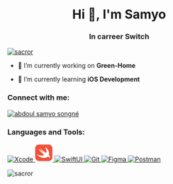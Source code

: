 <h1 align="center">Hi 👋, I'm Samyo</h1>
<h3 align="center">In carreer Switch</h3>

<p align="left"> <a href="https://github.com/ryo-ma/github-profile-trophy"><img src="https://github-profile-trophy.vercel.app/?username=sacror" alt="sacror" /></a> </p>

- 🔭 I’m currently working on **Green-Home**

- 🌱 I’m currently learning **iOS Development**

<h3 align="left">Connect with me:</h3>
<p align="left">
<a href="https://linkedin.com/in/abdoul samyo songné" target="blank"><img align="center" src="https://raw.githubusercontent.com/rahuldkjain/github-profile-readme-generator/master/src/images/icons/Social/linked-in-alt.svg" alt="abdoul samyo songné" height="30" width="40" /></a>
</p>

<h3 align="left">Languages and Tools:</h3>
<p align="left"> 
   <a href="https://developer.apple.com/xcode/" target="_blank" rel="noreferrer"> <img src="https://www.vectorlogo.zone/logos/xcode/xcode-icon.svg" alt="Xcode" width="40" height="40"/> </a>
   <a href="https://developer.apple.com/swift/" target="_blank" rel="noreferrer"> <img src="https://raw.githubusercontent.com/devicons/devicon/master/icons/swift/swift-original.svg" alt="Swift" width="40" height="40"/> </a>
   <a href="https://developer.apple.com/xcode/swiftui/" target="_blank" rel="noreferrer"> <img src="https://www.vectorlogo.zone/logos/swiftui/swiftui-icon.svg" alt="SwiftUI" width="40" height="40"/> </a>
   <a href="https://git-scm.com/" target="_blank" rel="noreferrer"> <img src="https://www.vectorlogo.zone/logos/git-scm/git-scm-icon.svg" alt="Git" width="40" height="40"/> </a>
   <a href="https://www.figma.com/" target="_blank" rel="noreferrer"> <img src="https://www.vectorlogo.zone/logos/figma/figma-icon.svg" alt="Figma" width="40" height="40"/> </a>
   <a href="https://www.postman.com/" target="_blank" rel="noreferrer"> <img src="https://www.vectorlogo.zone/logos/getpostman/getpostman-icon.svg" alt="Postman" width="40" height="40"/> </a>
</p>


<p><img align="center" src="https://github-readme-stats.vercel.app/api/top-langs?username=sacror&show_icons=true&locale=en&layout=compact" alt="sacror" /></p>

